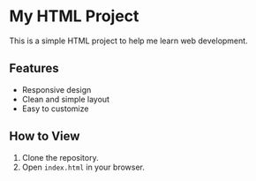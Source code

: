 # My HTML Project

This is a simple HTML project to help me learn web development.

## Features
- Responsive design
- Clean and simple layout
- Easy to customize

## How to View
1. Clone the repository.
2. Open `index.html` in your browser.